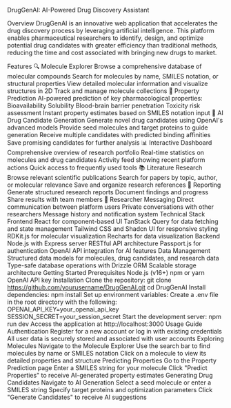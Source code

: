 DrugGenAI: AI-Powered Drug Discovery Assistant

Overview
DrugGenAI is an innovative web application that accelerates the drug discovery process by leveraging artificial intelligence. This platform enables pharmaceutical researchers to identify, design, and optimize potential drug candidates with greater efficiency than traditional methods, reducing the time and cost associated with bringing new drugs to market.

Features
🔍 Molecule Explorer
Browse a comprehensive database of molecular compounds
Search for molecules by name, SMILES notation, or structural properties
View detailed molecular information and visualize structures in 2D
Track and manage molecule collections
🧪 Property Prediction
AI-powered prediction of key pharmacological properties:
Bioavailability
Solubility
Blood-brain barrier penetration
Toxicity risk assessment
Instant property estimates based on SMILES notation input
🧬 AI Drug Candidate Generation
Generate novel drug candidates using OpenAI's advanced models
Provide seed molecules and target proteins to guide generation
Receive multiple candidates with predicted binding affinities
Save promising candidates for further analysis
📊 Interactive Dashboard
Comprehensive overview of research portfolio
Real-time statistics on molecules and drug candidates
Activity feed showing recent platform actions
Quick access to frequently used tools
📚 Literature Research
Browse relevant scientific publications
Search for papers by topic, author, or molecular relevance
Save and organize research references
📝 Reporting
Generate structured research reports
Document findings and progress
Share results with team members
💬 Researcher Messaging
Direct communication between platform users
Private conversations with other researchers
Message history and notification system
Technical Stack
Frontend
React for component-based UI
TanStack Query for data fetching and state management
Tailwind CSS and Shadcn UI for responsive styling
RDKit.js for molecular visualization
Recharts for data visualization
Backend
Node.js with Express server
RESTful API architecture
Passport.js for authentication
OpenAI API integration for AI features
Data Management
Structured data models for molecules, drug candidates, and research data
Type-safe database operations with Drizzle ORM
Scalable storage architecture
Getting Started
Prerequisites
Node.js (v16+)
npm or yarn
OpenAI API key
Installation
Clone the repository:
git clone https://github.com/yourusername/DrugGenAI.git
cd DrugGenAI
Install dependencies:
npm install
Set up environment variables:
Create a .env file in the root directory with the following:
OPENAI_API_KEY=your_openai_api_key
SESSION_SECRET=your_session_secret
Start the development server:
npm run dev
Access the application at http://localhost:3000
Usage Guide
Authentication
Register for a new account or log in with existing credentials
All user data is securely stored and associated with user accounts
Exploring Molecules
Navigate to the Molecule Explorer
Use the search bar to find molecules by name or SMILES notation
Click on a molecule to view its detailed properties and structure
Predicting Properties
Go to the Property Prediction page
Enter a SMILES string for your molecule
Click "Predict Properties" to receive AI-generated property estimates
Generating Drug Candidates
Navigate to AI Generation
Select a seed molecule or enter a SMILES string
Specify target proteins and optimization parameters
Click "Generate Candidates" to receive AI suggestions


